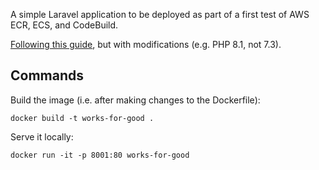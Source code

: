 A simple Laravel application to be deployed as part of a first test of AWS ECR, ECS, and CodeBuild.

[Following this guide](https://gbengaoni.com/blog/Deploy-a-Docker-ized-Laravel-Application-to-AWS-ECS-with-CodeBuild-4b0e388f4f53), but with modifications (e.g. PHP 8.1, not 7.3).

## Commands
Build the image (i.e. after making changes to the Dockerfile):
```
docker build -t works-for-good .
```
Serve it locally:
```
docker run -it -p 8001:80 works-for-good
```